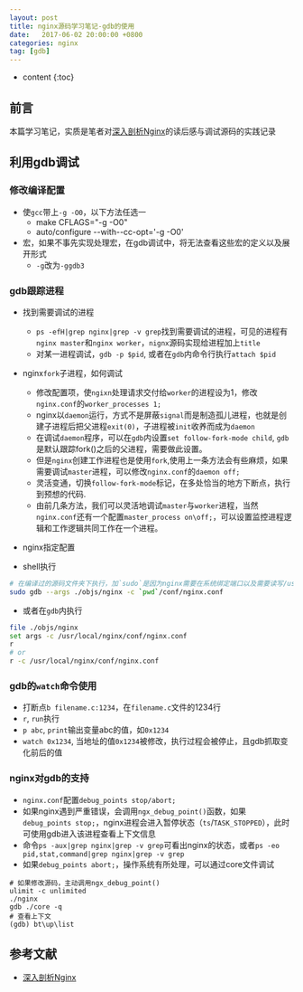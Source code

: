 ```yaml
---
layout: post
title: nginx源码学习笔记-gdb的使用
date:   2017-06-02 20:00:00 +0800
categories: nginx 
tag: [gdb]
---
```


* content
{:toc}

## 前言

本篇学习笔记，实质是笔者对[深入剖析Nginx][1]的读后感与调试源码的实践记录

## 利用gdb调试

### 修改编译配置 
- 使`gcc`带上`-g -O0`，以下方法任选一
    + make CFLAGS="-g -O0"
    + auto/configure --with--cc-opt='-g -O0'
- 宏，如果不事先实现处理宏，在gdb调试中，将无法查看这些宏的定义以及展开形式
    + `-g`改为`-ggdb3`

### gdb跟踪进程

- 找到需要调试的进程
    + `ps -efH|grep nginx|grep -v grep`找到需要调试的进程，可见的进程有`nginx master`和`nginx worker`，`nignx`源码实现给进程加上`title`
    + 对某一进程调试，`gdb -p $pid`, 或者在`gdb`内命令行执行`attach $pid`

- nginx`fork`子进程，如何调试
    + 修改配置项，使`ngixn`处理请求交付给`worker`的进程设为1，修改`nginx.conf`的`worker_processes 1;`
    + nginx以`daemon`运行，方式不是屏蔽`signal`而是制造孤儿进程，也就是创建子进程后把父进程`exit(0)`，子进程被`init`收养而成为`daemon`
    + 在调试`daemon`程序，可以在`gdb`内设置`set follow-fork-mode child`, `gdb`是默认跟踪fork()之后的父进程，需要做此设置。
    + 但是`nginx`创建工作进程也是使用`fork`,使用上一条方法会有些麻烦，如果需要调试`master`进程，可以修改`nginx.conf`的`daemon off;`
    + 灵活变通，切换`follow-fork-mode`标记，在多处恰当的地方下断点，执行到预想的代码.
    + 由前几条方法，我们可以灵活地调试`master`与`worker`进程，当然`nginx.conf`还有一个配置`master_process on\off;`，可以设置监控进程逻辑和工作逻辑共同工作在一个进程。

- nginx指定配置

+ shell执行

```sh
# 在编译过的源码文件夹下执行，加`sudo`是因为nginx需要在系统绑定端口以及需要读写/usr/local/nginx/log等文件
sudo gdb --args ./objs/nginx -c `pwd`/conf/nginx.conf
````

+ 或者在`gdb`内执行

```sh
file ./objs/nginx
set args -c /usr/local/nginx/conf/nginx.conf
r
# or
r -c /usr/local/nginx/conf/nginx.conf
```

### gdb的`watch`命令使用

- 打断点`b filename.c:1234`，在`filename.c`文件的1234行
- `r`, `run`执行
- `p abc`, `print`输出变量abc的值，如`0x1234`
- `watch 0x1234`, 当地址的值`0x1234`被修改，执行过程会被停止，且gdb抓取变化前后的值

### nginx对gdb的支持

- `nginx.conf`配置`debug_points stop/abort;`
- 如果nginx遇到严重错误，会调用`ngx_debug_point()`函数，如果`debug_points stop;`，nginx进程会进入暂停状态（`ts`/`TASK_STOPPED`），此时可使用gdb进入该进程查看上下文信息
- 命令`ps -aux|grep nginx|grep -v grep`可看出nginx的状态，或者`ps -eo pid,stat,command|grep nginx|grep -v grep`
- 如果`debug_points abort;`，操作系统有所处理，可以通过core文件调试

```
# 如果修改源码，主动调用ngx_debug_point()
ulimit -c unlimited
./nginx
gdb ./core -q
# 查看上下文
(gdb) bt\up\list
```

## 参考文献

- [深入剖析Nginx][1]

[1]:https://book.douban.com/subject/23759678/